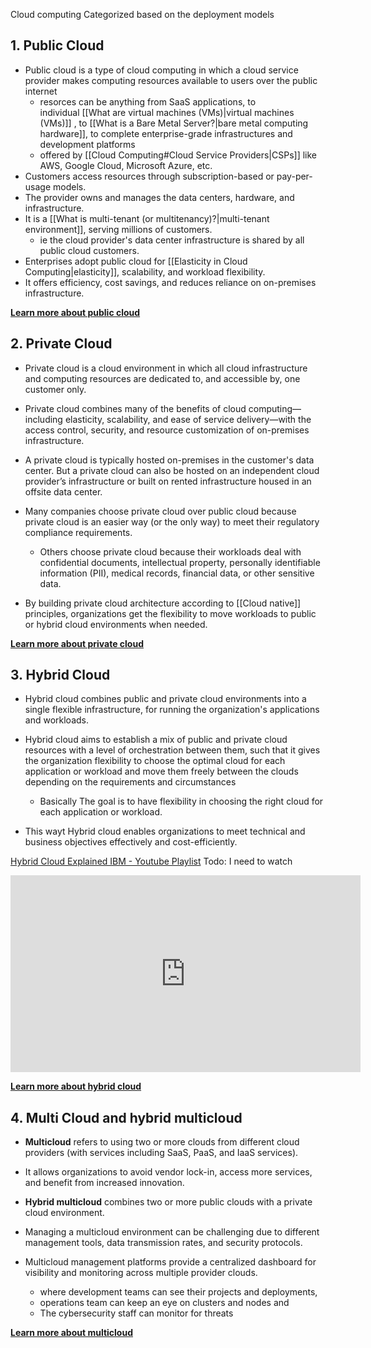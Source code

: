 Cloud computing Categorized based on the deployment models

## 1. Public Cloud

- Public cloud is a type of cloud computing in which a cloud service provider makes computing resources available to users over the public internet
	- resorces can be anything from SaaS applications, to individual [[What are virtual machines (VMs)|virtual machines (VMs)]] , to [[What is a Bare Metal Server?|bare metal computing hardware]], to complete enterprise-grade infrastructures and development platforms
	- offered by [[Cloud Computing#Cloud Service Providers|CSPs]] like AWS, Google Cloud, Microsoft Azure, etc.
- Customers access resources through subscription-based or pay-per-usage models.
- The provider owns and manages the data centers, hardware, and infrastructure.
- It is a [[What is multi-tenant (or multitenancy)?|multi-tenant environment]], serving millions of customers.
	- ie the cloud provider's data center infrastructure is shared by all public cloud customers.
- Enterprises adopt public cloud for [[Elasticity in Cloud Computing|elasticity]], scalability, and workload flexibility.
- It offers efficiency, cost savings, and reduces reliance on on-premises infrastructure.

[**Learn more about public cloud**](https://www.ibm.com/topics/public-cloud "public-cloud")

## 2. Private Cloud

- Private cloud is a cloud environment in which all cloud infrastructure and computing resources are dedicated to, and accessible by, one customer only. 
  
- Private cloud combines many of the benefits of cloud computing—including elasticity, scalability, and ease of service delivery—with the access control, security, and resource customization of on-premises infrastructure.
  
- A private cloud is typically hosted on-premises in the customer's data center. But a private cloud can also be hosted on an independent cloud provider’s infrastructure or built on rented infrastructure housed in an offsite data center.
  
- Many companies choose private cloud over public cloud because private cloud is an easier way (or the only way) to meet their regulatory compliance requirements. 
	- Others choose private cloud because their workloads deal with confidential documents, intellectual property, personally identifiable information (PII), medical records, financial data, or other sensitive data.

  
- By building private cloud architecture according to [[Cloud native]] principles, organizations get the flexibility to move workloads to public or hybrid cloud environments when needed.

[**Learn more about private cloud**](https://www.ibm.com/topics/private-cloud "introduction-to-private-cloud")

## 3. Hybrid Cloud

- Hybrid cloud combines public and private cloud environments into a single flexible infrastructure, for running the organization's applications and workloads.
  
- Hybrid cloud aims to establish a mix of public and private cloud resources with a level of orchestration between them, such that it gives the organization flexibility to choose the optimal cloud for each application or workload and move them freely between the clouds depending on the requirements and circumstances
	- Basically The goal is to have flexibility in choosing the right cloud for each application or workload.

- This wayt Hybrid cloud enables organizations to meet technical and business objectives effectively and cost-efficiently.



[Hybrid Cloud Explained IBM - Youtube Playlist](https://www.youtube.com/playlist?list=PLOspHqNVtKABPTyvxoNW0e4XSgCNdZ40F)
Todo: I need to watch
<iframe width="560" height="315" src="https://www.youtube.com/embed/videoseries?list=PLOspHqNVtKABPTyvxoNW0e4XSgCNdZ40F" title="YouTube video player" frameborder="0" allow="accelerometer; autoplay; clipboard-write; encrypted-media; gyroscope; picture-in-picture; web-share" allowfullscreen></iframe>


[**Learn more about hybrid cloud**](https://www.ibm.com/topics/hybrid-cloud "hybrid-cloud")


## 4. Multi Cloud and hybrid multicloud

- **Multicloud** refers to using two or more clouds from different cloud providers (with services including SaaS, PaaS, and IaaS services).
- It allows organizations to avoid vendor lock-in, access more services, and benefit from increased innovation.

- **Hybrid multicloud** combines two or more public clouds with a private cloud environment.
- Managing a multicloud environment can be challenging due to different management tools, data transmission rates, and security protocols.

- Multicloud management platforms provide a centralized dashboard for visibility and monitoring across multiple provider clouds.
	- where development teams can see their projects and deployments,  
	- operations team can keep an eye on clusters and nodes and 
	- The cybersecurity staff can monitor for threats


[**Learn more about multicloud**](https://www.ibm.com/topics/multicloud)




